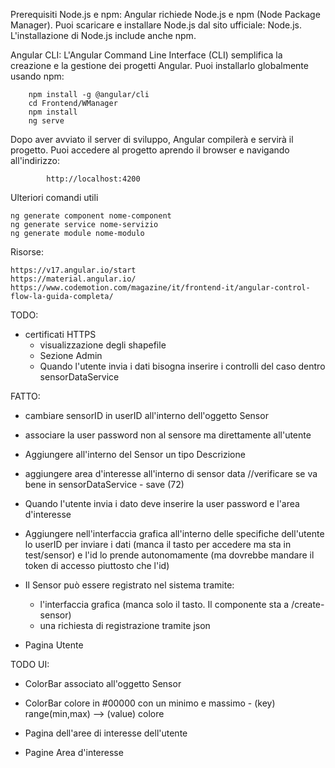 Prerequisiti
Node.js e npm: Angular richiede Node.js e npm (Node Package Manager). Puoi scaricare e installare Node.js dal sito ufficiale: Node.js. L'installazione di Node.js include anche npm.

Angular CLI: L'Angular Command Line Interface (CLI) semplifica la creazione e la gestione dei progetti Angular. Puoi installarlo globalmente usando npm:

        npm install -g @angular/cli
        cd Frontend/WManager
        npm install
        ng serve


Dopo aver avviato il server di sviluppo, Angular compilerà e servirà il progetto. Puoi accedere al progetto aprendo il browser e navigando all'indirizzo:

            http://localhost:4200
            
            

Ulteriori comandi utili

    ng generate component nome-component
    ng generate service nome-servizio
    ng generate module nome-modulo


Risorse:

    https://v17.angular.io/start
    https://material.angular.io/
    https://www.codemotion.com/magazine/it/frontend-it/angular-control-flow-la-guida-completa/


TODO:

- certificati HTTPS
  - visualizzazione degli shapefile
  - Sezione Admin
  - Quando l'utente invia i dati bisogna inserire i controlli del caso dentro sensorDataService

FATTO:
  - cambiare sensorID in userID all'interno dell'oggetto Sensor
  - associare la user password non al sensore ma direttamente all'utente
  - Aggiungere all'interno del Sensor un tipo Descrizione
  - aggiungere area d'interesse all'interno di sensor data  //verificare se va bene in sensorDataService - save (72)
  - Quando l'utente invia i dato deve inserire la user password e l'area d'interesse
  - Aggiungere nell'interfaccia grafica all'interno delle specifiche dell'utente lo userID per inviare i dati (manca il tasto per accedere ma sta in test/sensor)
    e l'id lo prende autonomamente (ma dovrebbe mandare il token di accesso piuttosto che l'id)

  - Il Sensor può essere registrato nel sistema tramite:
    - l'interfaccia grafica (manca solo il tasto. Il componente sta a /create-sensor)
    - una richiesta di registrazione tramite json
  - Pagina Utente
  

TODO UI:
  - ColorBar associato all'oggetto Sensor
  - ColorBar colore in #00000 con un minimo e massimo -  (key) range(min,max) --> (value) colore
  
  - Pagina dell'aree di interesse dell'utente
  - Pagine Area d'interesse 




